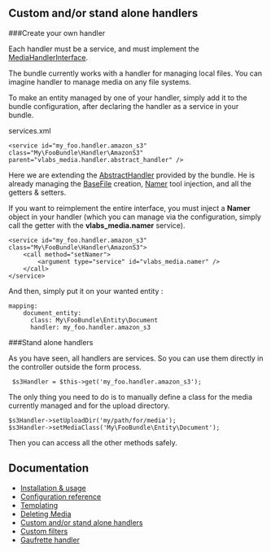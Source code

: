 Custom and/or stand alone handlers
----------------------------------

###Create your own handler

Each handler must be a service, and must implement the [MediaHandlerInterface](https://github.com/V-labs/VlabsMediaBundle/blob/master/Handler/MediaHandlerInterface.php).

The bundle currently works with a handler for managing local files. You can imagine handler to manage media on any file systems.

To make an entity managed by one of your handler, simply add it to the bundle configuration, after declaring the handler as a service in your bundle.

services.xml

    <service id="my_foo.handler.amazon_s3" class="My\FooBundle\Handler\AmazonS3" parent="vlabs_media.handler.abstract_handler" />
    
Here we are extending the [AbstractHandler](https://github.com/V-labs/VlabsMediaBundle/blob/master/Handler/AbstractHandler.php) provided by the bundle. 
He is already managing the [BaseFile](https://github.com/V-labs/VlabsMediaBundle/blob/master/Entity/BaseFile.php) creation, [Namer](https://github.com/V-labs/VlabsMediaBundle/blob/master/Tools/Namer.php) tool injection, and all the getters & setters.


If you want to reimplement the entire interface, you must inject a **Namer** object in your handler (which you can manage via the configuration, simply call the getter with the **vlabs_media.namer** service).

    <service id="my_foo.handler.amazon_s3" class="My\FooBundle\Handler\AmazonS3">
        <call method="setNamer">
            <argument type="service" id="vlabs_media.namer" />
        </call>
    </service>

And then, simply put it on your wanted entity :

    mapping: 
        document_entity:
          class: My\FooBundle\Entity\Document
          handler: my_foo.handler.amazon_s3
          
###Stand alone handlers

As you have seen, all handlers are services. So you can use them directly in the controller outside the form process.

     $s3Handler = $this->get('my_foo.handler.amazon_s3');
     
The only thing you need to do is to manually define a class for the media currently managed and for the upload directory.

    $s3Handler->setUploadDir('my/path/for/media');
    $s3Handler->setMediaClass('My\FooBundle\Entity\Document');
    
Then you can access all the other methods safely.

Documentation
-------------

+   [Installation & usage](https://github.com/V-labs/VlabsMediaBundle/blob/master/Resources/doc/1-bundle-setup-and-usage.md)
+   [Configuration reference](https://github.com/V-labs/VlabsMediaBundle/blob/master/Resources/doc/2-configuration-reference.md)
+   [Templating](https://github.com/V-labs/VlabsMediaBundle/blob/master/Resources/doc/3-templating.md)
+   [Deleting Media](https://github.com/V-labs/VlabsMediaBundle/blob/master/Resources/doc/4-deleting-media.md)
+   [Custom and/or stand alone handlers](https://github.com/V-labs/VlabsMediaBundle/blob/master/Resources/doc/5-custom-stand-alone-handlers.md)
+   [Custom filters](https://github.com/V-labs/VlabsMediaBundle/blob/master/Resources/doc/6-custom-stand-alone-filters.md)
+   [Gaufrette handler](https://github.com/V-labs/VlabsMediaBundle/blob/master/Resources/doc/7-gaufrette-handler.md)